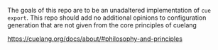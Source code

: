 The goals of this repo are to be an unadaltered implementation of `cue export`.  This repo should add no additional opinions to configuration generation that are not given from the core principles of cuelang

https://cuelang.org/docs/about/#philosophy-and-principles